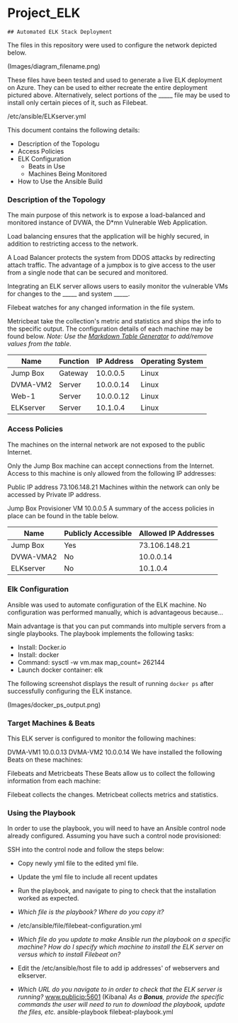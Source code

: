 # Project_ELK
    ## Automated ELK Stack Deployment

The files in this repository were used to configure the network depicted below.

(Images/diagram_filename.png)

These files have been tested and used to generate a live ELK deployment on Azure. They can be used to either recreate the entire deployment pictured above. Alternatively, select portions of the _____ file may be used to install only certain pieces of it, such as Filebeat.


/etc/ansible/ELKserver.yml

This document contains the following details:
- Description of the Topologu
- Access Policies
- ELK Configuration
  - Beats in Use
  - Machines Being Monitored
- How to Use the Ansible Build


### Description of the Topology

The main purpose of this network is to expose a load-balanced and monitored instance of DVWA, the D*mn Vulnerable Web Application.

Load balancing ensures that the application will be highly secured, in addition to restricting access to the network.

A Load Balancer protects the system from DDOS attacks by redirecting attach traffic. 
The advantage of a jumpbox is to give access to the user from a single node that can be secured and monitored.

Integrating an ELK server allows users to easily monitor the vulnerable VMs for changes to the _____ and system _____.

Filebeat watches for any changed information in the file system.

Metricbeat take the collection's metric and statistics and ships the info to the specific output. 
The configuration details of each machine may be found below.
_Note: Use the [Markdown Table Generator](http://www.tablesgenerator.com/markdown_tables) to add/remove values from the table_.

| Name      | Function | IP Address | Operating System |
|-----------|----------|------------|------------------|
| Jump Box  | Gateway  | 10.0.0.5   | Linux            |
| DVMA-VM2  | Server   | 10.0.0.14  | Linux            |
| Web-1     | Server   | 10.0.0.12  | Linux            |
| ELKserver | Server   | 10.1.0.4   | Linux            |

### Access Policies

The machines on the internal network are not exposed to the public Internet. 

Only the Jump Box machine can accept connections from the Internet. Access to this machine is only allowed from the following IP addresses:

Public IP address  73.106.148.21
Machines within the network can only be accessed by Private IP address.


Jump Box Provisioner VM 10.0.0.5
A summary of the access policies in place can be found in the table below.

| Name     | Publicly Accessible | Allowed IP Addresses |
|----------|---------------------|----------------------|
| Jump Box | Yes                 |  73.106.148.21       |
| DVWA-VMA2| No                  |  10.0.0.14           |
| ELKserver| No                  |  10.1.0.4            |

### Elk Configuration

Ansible was used to automate configuration of the ELK machine. No configuration was performed manually, which is advantageous because...

Main advantage is that you can put commands into multiple servers from a single playbooks.
The playbook implements the following tasks:

- Install: Docker.io
- Install: docker
- Command: sysctl -w vm.max map_count= 262144
- Launch docker container: elk

The following screenshot displays the result of running `docker ps` after successfully configuring the ELK instance.

(Images/docker_ps_output.png)

### Target Machines & Beats
This ELK server is configured to monitor the following machines:

DVMA-VM1 10.0.0.13
DVMA-VM2 10.0.0.14
We have installed the following Beats on these machines:

Filebeats and Metricbeats
These Beats allow us to collect the following information from each machine:

 
Filebeat collects the changes.
Metricbeat collects metrics and statistics.
### Using the Playbook
In order to use the playbook, you will need to have an Ansible control node already configured. Assuming you have such a control node provisioned: 

SSH into the control node and follow the steps below:
- Copy newly yml file to the edited yml file.
- Update the yml file to include all recent updates
- Run the playbook, and navigate to ping to check that the installation worked as expected.


- _Which file is the playbook? Where do you copy it?_
- /etc/ansible/file/filebeat-configuration.yml
- _Which file do you update to make Ansible run the playbook on a specific machine? How do I specify which machine to install the ELK server on versus which to install Filebeat on?_
-  Edit the /etc/ansible/host file to add ip addresses' of webservers and elkserver.
-  _Which URL do you navigate to in order to check that the ELK server is running?_
 www.publicip:5601 (Kibana)
_As a **Bonus**, provide the specific commands the user will need to run to download the playbook, update the files, etc._
    ansible-playbook filebeat-playbook.yml
